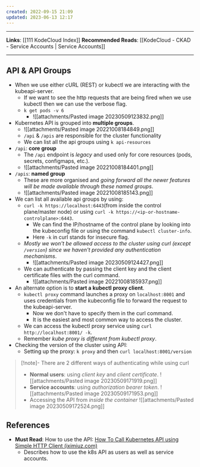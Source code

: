 ```yaml
---
created: 2022-09-15 21:09
updated: 2023-06-13 12:17
---
```

---
**Links**: [[111 KodeCloud Index]]
**Recommended Reads**: [[KodeCloud - CKAD - Service Accounts | Service Accounts]]

---
## API & API Groups
- When we use either cURL (REST) or kubectl we are interacting with the kubeapi-server.
	- If we want to see the http requests that are being fired when we use kubectl then we can use the verbose flag.
	- `k get pods -v 6`
		- ![[attachments/Pasted image 20230509123832.png]]
- Kubernetes API is grouped into **multiple groups**.
	- ![[attachments/Pasted image 20221008184849.png]]
	- `/api` & `/apis` are responsible for the cluster functionality
	- We can list all the api groups using `k api-resources`
- `/api`: **core group**
	- The `/api` endpoint is *legacy* and used only for core resources (pods, secrets, configmaps, etc.). 
	- ![[attachments/Pasted image 20221008184401.png]]
- `/apis`: **named group**
	- These are more organised and *going forward all the newer features will be made available through these named groups*.
	- ![[attachments/Pasted image 20221008185143.png]]
- We can list all available api groups by using: 
	- `curl -k https://localhost:6443`(from inside the control plane/master node) or using `curl -k https://<ip-or-hostname-controlplane>:6443`.
		- We can find the IP/hostname of the control plane by looking into the kubeconfig file or using the command `kubectl cluster-info`.
		- Here `-k` in curl stands for insecure flag.
	- *Mostly we won't be allowed access to the cluster using curl (except `/version`) since we haven't provided any authentication mechanisms*.
		- ![[attachments/Pasted image 20230509124427.png]]
	- We can authenticate by passing the client key and the client certificate files with the curl command.
		- ![[attachments/Pasted image 20221008185937.png]]
- An alternate option is to **start a kubectl proxy client**. 
	- `kubectl proxy` command launches a proxy on `localhost:8001` and uses credentials from the kubeconfig file to forward the request to the kubeapi-server.
		- Now we don't have to specify them in the curl command.
		- It is the easiest and most common way to access the cluster.
	- We can access the kubectl proxy service using `curl http://localhost:8001/ -k`.
	- Remember *kube proxy is different from kubectl proxy*.
- Checking the version of the cluster using API:
	- Setting up the proxy: `k proxy` and then `curl localhost:8001/version`

> [!note]- There are 2 different ways of authenticating while using curl
> - **Normal users**: using *client key* and *client certificate*.
> ![[attachments/Pasted image 20230509171919.png]]
> - **Service accounts**: using *authorization bearer token*.
> ![[attachments/Pasted image 20230509171953.png]]
> - Accessing the API from *inside the container*
> ![[attachments/Pasted image 20230509172524.png]]

## References
- **Must Read**: How to use the API: [How To Call Kubernetes API using Simple HTTP Client (iximiuz.com)](https://iximiuz.com/en/posts/kubernetes-api-call-simple-http-client/)
	- Describes how to use the k8s API as users as well as service accounts.